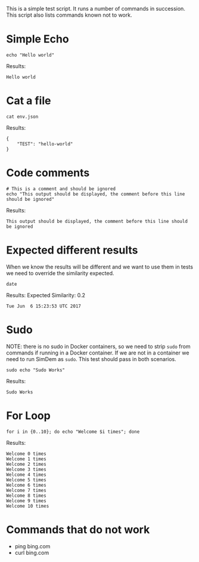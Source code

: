 This is a simple test script. It runs a number of commands in
succession. This script also lists commands known not to work.

# Simple Echo

```
echo "Hello world"
```

Results: 

```
Hello world
```

# Cat a file

```
cat env.json
```

Results:

```
{
    "TEST": "hello-world"
}
```

# Code comments

```
# This is a comment and should be ignored
echo "This output should be displayed, the comment before this line should be ignored"
```

Results:

```
This output should be displayed, the comment before this line should be ignored
```

# Expected different results

When we know the results will be different and we want to use them in
tests we need to override the similarity expected.

```
date
```

Results: Expected Similarity: 0.2

```
Tue Jun  6 15:23:53 UTC 2017
```

# Sudo

NOTE: there is no sudo in Docker containers, so we need to strip
`sudo` from commands if running in a Docker container. If we are not
in a container we need to run SimDem as `sudo`. This test should pass
in both scenarios.

```
sudo echo "Sudo Works"
```

Results:

```
Sudo Works 
```

# For Loop

```
for i in {0..10}; do echo "Welcome $i times"; done
```

Results:

```
Welcome 0 times
Welcome 1 times
Welcome 2 times
Welcome 3 times
Welcome 4 times
Welcome 5 times
Welcome 6 times
Welcome 7 times
Welcome 8 times
Welcome 9 times
Welcome 10 times
```

# Commands that do not work

  * ping bing.com
  * curl bing.com
